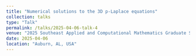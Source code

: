 ```yaml
---
title: "Numerical solutions to the 3D p-Laplace equations"
collection: talks
type: "Talk"
permalink: /talks/2025-04-06-talk-4
venue: "2025 Southeast Applied and Computational Mathematics Graduate Student Workshop, Auburn University"
date: 2025-04-06
location: "Auburn, AL, USA"
---
```



